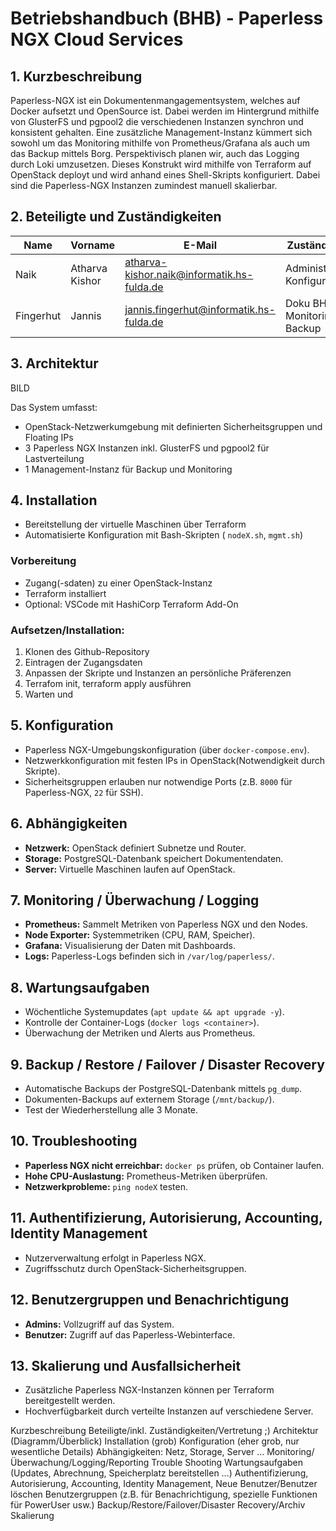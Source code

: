 # Betriebshandbuch (BHB) - Paperless NGX Cloud Services

## 1. Kurzbeschreibung
Paperless-NGX ist ein Dokumentenmangagementsystem, welches auf Docker aufsetzt und OpenSource ist. Dabei werden im Hintergrund mithilfe von GlusterFS und pgpool2  die verschiedenen Instanzen synchron und konsistent gehalten. Eine zusätzliche Management-Instanz kümmert sich sowohl um das Monitoring mithilfe von Prometheus/Grafana als auch um das Backup mittels Borg. Perspektivisch planen wir, auch das Logging durch Loki umzusetzen.
Dieses Konstrukt wird mithilfe von Terraform auf OpenStack deployt und wird anhand eines Shell-Skripts konfiguriert. Dabei sind die Paperless-NGX Instanzen zumindest manuell skalierbar.

## 2. Beteiligte und Zuständigkeiten

| Name  | Vorname | E-Mail  | Zuständigkeit | Vertretung |
|-------|---------|---------|--------------|------------|
| Naik | Atharva Kishor | atharva-kishor.naik@informatik.hs-fulda.de | Administration, Konfiguration  | Jannis Fingerhut |
| Fingerhut | Jannis | jannis.fingerhut@informatik.hs-fulda.de | Doku BHB, Monitoring, Backup  | Atharva Kishor Naik |


## 3. Architektur

BILD

Das System umfasst:
- OpenStack-Netzwerkumgebung mit definierten Sicherheitsgruppen und Floating IPs
- 3 Paperless NGX Instanzen inkl. GlusterFS und pgpool2 für Lastverteilung
- 1 Management-Instanz für Backup und Monitoring

## 4. Installation
- Bereitstellung der virtuelle Maschinen über Terraform
- Automatisierte Konfiguration mit Bash-Skripten ( `nodeX.sh`, `mgmt.sh`)

### Vorbereitung
- Zugang(-sdaten) zu einer OpenStack-Instanz
- Terraform installiert
- Optional: VSCode mit HashiCorp Terraform Add-On

### Aufsetzen/Installation:
1. Klonen des Github-Repository
2. Eintragen der Zugangsdaten
3. Anpassen der Skripte und Instanzen an persönliche Präferenzen
4. Terrafom init, terraform apply ausführen
5. Warten und 

## 5. Konfiguration
- Paperless NGX-Umgebungskonfiguration (über `docker-compose.env`).
- Netzwerkkonfiguration mit festen IPs in OpenStack(Notwendigkeit durch Skripte).
- Sicherheitsgruppen erlauben nur notwendige Ports (z.B. `8000` für Paperless-NGX, `22` für SSH).

## 6. Abhängigkeiten
- **Netzwerk:** OpenStack definiert Subnetze und Router.
- **Storage:** PostgreSQL-Datenbank speichert Dokumentendaten.
- **Server:** Virtuelle Maschinen laufen auf OpenStack.

## 7. Monitoring / Überwachung / Logging
- **Prometheus:** Sammelt Metriken von Paperless NGX und den Nodes.
- **Node Exporter:** Systemmetriken (CPU, RAM, Speicher).
- **Grafana:** Visualisierung der Daten mit Dashboards.
- **Logs:** Paperless-Logs befinden sich in `/var/log/paperless/`.

## 8. Wartungsaufgaben
- Wöchentliche Systemupdates (`apt update && apt upgrade -y`).
- Kontrolle der Container-Logs (`docker logs <container>`).
- Überwachung der Metriken und Alerts aus Prometheus.

## 9. Backup / Restore / Failover / Disaster Recovery
- Automatische Backups der PostgreSQL-Datenbank mittels `pg_dump`.
- Dokumenten-Backups auf externem Storage (`/mnt/backup/`).
- Test der Wiederherstellung alle 3 Monate.

## 10. Troubleshooting
- **Paperless NGX nicht erreichbar:** `docker ps` prüfen, ob Container laufen.
- **Hohe CPU-Auslastung:** Prometheus-Metriken überprüfen.
- **Netzwerkprobleme:** `ping nodeX` testen.

## 11. Authentifizierung, Autorisierung, Accounting, Identity Management
- Nutzerverwaltung erfolgt in Paperless NGX.
- Zugriffsschutz durch OpenStack-Sicherheitsgruppen.

## 12. Benutzergruppen und Benachrichtigung
- **Admins:** Vollzugriff auf das System.
- **Benutzer:** Zugriff auf das Paperless-Webinterface.

## 13. Skalierung und Ausfallsicherheit
- Zusätzliche Paperless NGX-Instanzen können per Terraform bereitgestellt werden.
- Hochverfügbarkeit durch verteilte Instanzen auf verschiedene Server.



Kurzbeschreibung
Beteiligte/inkl. Zuständigkeiten/Vertretung ;)
Architektur (Diagramm/Überblick)
Installation (grob)
Konfiguration (eher grob, nur wesentliche Details)
Abhängigkeiten: Netz, Storage, Server …
Monitoring/Überwachung/Logging/Reporting
Trouble Shooting
Wartungsaufgaben (Updates, Abrechnung, Speicherplatz bereitstellen …)
Authentifizierung, Autorisierung, Accounting, Identity Management, Neue Benutzer/Benutzer löschen
Benutzergruppen (z.B. für Benachrichtigung, spezielle Funktionen für PowerUser usw.)
Backup/Restore/Failover/Disaster Recovery/Archiv
Skalierung
